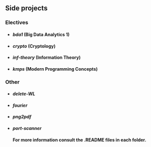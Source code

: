 ## **Side projects**
  ### **Electives**
   * #### _bda1_ (Big Data Analytics 1)
   * #### _crypto_ (Cryptology)
   * #### _inf-theory_ (Information Theory)
   * #### _kmps_ (Modern Programming Concepts)

  ### **Other**
   * #### _delete-WL_
   * #### _fourier_
   * #### _png2pdf_
   * #### _port-scanner_
     #### For more information consult the .README files in each folder.
